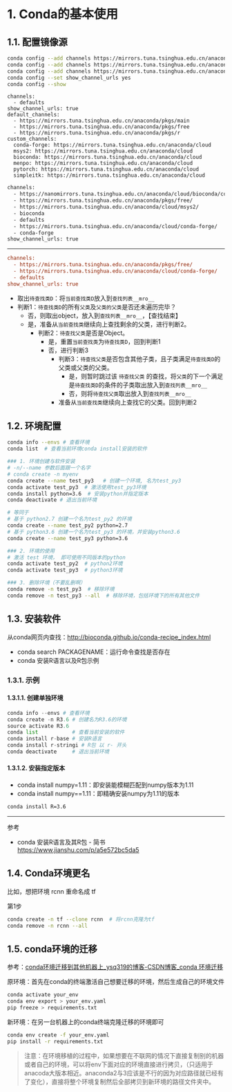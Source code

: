 # 1. Conda的基本使用

## 1.1. 配置镜像源
```bash
conda config --add channels https://mirrors.tuna.tsinghua.edu.cn/anaconda/pkgs/free
conda config --add channels https://mirrors.tuna.tsinghua.edu.cn/anaconda/cloud/conda-forge
conda config --add channels https://mirrors.tuna.tsinghua.edu.cn/anaconda/cloud/bioconda
conda config --set show_channel_urls yes
conda config --show
```


```
channels:
  - defaults
show_channel_urls: true
default_channels:
  - https://mirrors.tuna.tsinghua.edu.cn/anaconda/pkgs/main
  - https://mirrors.tuna.tsinghua.edu.cn/anaconda/pkgs/free
  - https://mirrors.tuna.tsinghua.edu.cn/anaconda/pkgs/r
custom_channels:
  conda-forge: https://mirrors.tuna.tsinghua.edu.cn/anaconda/cloud
  msys2: https://mirrors.tuna.tsinghua.edu.cn/anaconda/cloud
  bioconda: https://mirrors.tuna.tsinghua.edu.cn/anaconda/cloud
  menpo: https://mirrors.tuna.tsinghua.edu.cn/anaconda/cloud
  pytorch: https://mirrors.tuna.tsinghua.edu.cn/anaconda/cloud
  simpleitk: https://mirrors.tuna.tsinghua.edu.cn/anaconda/cloud
```

```bash
channels:
  - https://nanomirrors.tuna.tsinghua.edu.cn/anaconda/cloud/bioconda/conda
  - https://mirrors.tuna.tsinghua.edu.cn/anaconda/pkgs/free/
  - https://mirrors.tuna.tsinghua.edu.cn/anaconda/cloud/msys2/
  - bioconda
  - defaults
  - https://mirrors.tuna.tsinghua.edu.cn/anaconda/cloud/conda-forge/
  - conda-forge
show_channel_urls: true
```

---

```cfg
channels:
  - https://mirrors.tuna.tsinghua.edu.cn/anaconda/pkgs/free/
  - https://mirrors.tuna.tsinghua.edu.cn/anaconda/cloud/conda-forge/
  - defaults
show_channel_urls: true
```

- 取出`待查找类D`：将`当前查找类D`放入到`查找列表__mro__`
- 判断1：`待查找类D`的所有`父类`及`父类的父类`是否还未遍历完毕？
  - 否，则取出object，放入到`查找列表__mro__`，【查找结束】
  - 是，准备从`当前查找类`继续向上查找剩余的父类，进行判断2。
    - 判断2：`待查找父类`是否是Object。
      - 是，重置`当前查找类`为`待查找类D`，回到判断1
      - 否，进行判断3
        - 判断3：`待查找父类`是否包含其他子类，且子类满足`待查找类D`的父类或父类的父类。
          - 是，则暂时跳过该 `待查找父类` 的查找，将`父类`的下一个满足是`待查找类D`的条件的子类取出放入到`查找列表__mro__`
          - 否，则将`待查找父类`取出放入到`查找列表__mro__`
        - 准备从`当前查找类`继续向上查找它的父类。回到判断2

## 1.2. 环境配置

```bash
conda info --envs # 查看环境
conda list  # 查看当前环境conda install安装的软件

### 1. 环境创建与软件安装
# -n/--name 参数后面跟一个名字
# conda create -n myenv
conda create --name test_py3   # 创建一个环境, 名为test_py3
conda activate test_py3  # 激活使用test_py3环境
conda install python=3.6  # 安装python并指定版本
conda deactivate # 退出当前环境

# 等同于
# 基于 python2.7 创建一个名为test_py2 的环境
conda create --name test_py2 python=2.7
# 基于 python3.6 创建一个名为test_py3 的环境，并安装python3.6
conda create --name test_py3 python=3.6

### 2. 环境的使用
# 激活 test 环境， 即可使用不同版本的python
conda activate test_py2  # python2环境
conda activate test_py3  # python3环境

### 3. 删除环境（不要乱删啊）
conda remove -n test_py3  # 移除环境
conda remove -n test_py3 --all  # 移除环境，包括环境下的所有其他文件
```


## 1.3. 安装软件
从conda网页内查找：http://bioconda.github.io/conda-recipe_index.html
- conda search PACKAGENAME：运行命令查找是否存在
- conda 安装R语言以及R包示例

### 1.3.1. 示例

#### 1.3.1.1. 创建单独环境
```python
conda info --envs # 查看环境
conda create -n R3.6 # 创建名为R3.6的环境
source activate R3.6  
conda list           # 查看当前安装的软件
conda install r-base # 安装R语言
conda install r-stringi # R包 以 r- 开头 
conda deactivate     # 退出当前环境
```

#### 1.3.1.2. 安装指定版本
- conda install numpy=1.11：即安装能模糊匹配到numpy版本为1.11
- conda install numpy==1.11：即精确安装numpy为1.11的版本

```bash
conda install R=3.6
```

---

参考
- conda 安装R语言及其R包 - 简书  
  https://www.jianshu.com/p/a5e572bc5da5


## 1.4. Conda环境更名

比如，想把环境 rcnn 重命名成 tf

第1步

```bash
conda create -n tf --clone rcnn  # 将rcnn克隆为tf
conda remove -n rcnn --all
```


## 1.5. conda环境的迁移

参考：[conda环境迁移到其他机器上_ysq319的博客-CSDN博客_conda 环境迁移](https://blog.csdn.net/ysq319/article/details/102773615)

原环境：首先在conda的终端激活自己想要迁移的环境，然后生成自己的环境文件
```bash
conda activate your_env
conda env export > your_env.yaml
pip freeze > requirements.txt
```
新环境：在另一台机器上的conda终端克隆迁移的环境即可
```bash
conda env create -f your_env.yaml
pip install -r requirements.txt
```

> 注意：在环境移植的过程中，如果想要在不联网的情况下直接复制别的机器或者自己的环境，可以将env下面对应的环境直接进行拷贝，（只适用于anacoda大版本相近。anaconda2与3应该是不行的因为对应路径就已经有了变化），直接将整个环境复制然后全部拷贝到新环境的路径文件夹中。
